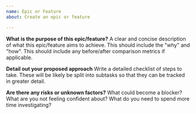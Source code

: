 ```yaml
---
name: Epic or Feature
about: Create an epic or feature

---
```


**What is the purpose of this epic/feature?**
A clear and concise description of what this epic/feature aims to achieve. This should include the "why" and "how". This should include any before/after comparison metrics if applicable.

**Detail out your proposed approach**
Write a detailed checklist of steps to take. These will be likely be split into subtasks so that they can be tracked in greater detail.

**Are there any risks or unknown factors?**
What could become a blocker? What are you not feeling confident about? What do you need to spend more time investigating?
